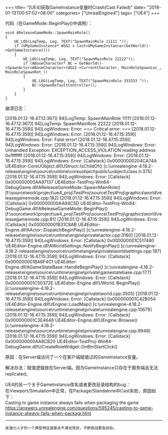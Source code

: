 +++
title= "[UE4]获取GameInstance变量时Crash(Cast Failed)"
date= "2018-01-13T00:57:02+08:00"
categories= ["UnrealEngine4"]
tags= ["UE4"]
+++


代码（在GameMode::BeginPlay()中调用）：

	void AReleaseGameMode::SpawnMainRole()
	{
		UE_LOG(LogTemp, Log, TEXT("SpawnMainRole 11111 "));
		if (UMyGameInstance* WSGI = Cast<UMyGameInstance>(GetWorld()->GetGameInstance()))
		{
			UE_LOG(LogTemp, Log, TEXT("SpawnMainRole 22222"));
			if (ABaseCharacter* BC = GetWorld()->SpawnActor<ABaseCharacter>(WSGI->CurrentCharacter, MainRoleSpawnLoc_, MainRoleSpawnRot_))
			{
				UE_LOG(LogTemp, Log, TEXT("SpawnMainRole 333333 "));
				BC->SpawnDefaultController();
			}
		}
	}

崩溃日志：

[2018.01.12-16.47.12:367][ 94]LogTemp: SpawnMainRole 11111
[2018.01.12-16.47.12:367][ 94]LogTemp: SpawnMainRole 22222
[2018.01.12-16.47.15:359][ 94]LogWindows: Error: === Critical error: ===
[2018.01.12-16.47.15:359][ 94]LogWindows: Error: 
[2018.01.12-16.47.15:359][ 94]LogWindows: Error: Fatal error!
[2018.01.12-16.47.15:359][ 94]LogWindows: Error: 
[2018.01.12-16.47.15:359][ 94]LogWindows: Error: Unhandled Exception: EXCEPTION_ACCESS_VIOLATION reading address 0xffffffff
[2018.01.12-16.47.15:359][ 94]LogWindows: Error: 
[2018.01.12-16.47.15:359][ 94]LogWindows: Error: [Callstack] 0x00000000204CA74A UE4Editor-CoreUObject.dll!UStruct::IsChildOf() [c:\unrealengine-4.18.2-release\engine\source\runtime\coreuobject\public\uobject\class.h:375]
[2018.01.12-16.47.15:359][ 94]LogWindows: Error: [Callstack] 0x000000000AA97137 UE4Editor-TestProj-Win64-DebugGame.dll!AReleaseGameMode::SpawnMainRole() [f:\source\work\project\ue4_proj\TestProj\source\TestProj\graphics\world\releasegamemode.cpp:182]
[2018.01.12-16.47.15:359][ 94]LogWindows: Error: [Callstack] 0x000000000AA94C5D UE4Editor-TestProj-Win64-DebugGame.dll!AReleaseGameMode::BeginPlay() [f:\source\work\project\ue4_proj\TestProj\source\TestProj\graphics\world\releasegamemode.cpp:81]
[2018.01.12-16.47.15:359][ 94]LogWindows: Error: [Callstack] 0x000000001B31C8AB UE4Editor-Engine.dll!AActor::DispatchBeginPlay() [c:\unrealengine-4.18.2-release\engine\source\runtime\engine\private\actor.cpp:3160]
[2018.01.12-16.47.15:359][ 94]LogWindows: Error: [Callstack] 0x000000001C517480 UE4Editor-Engine.dll!AWorldSettings::NotifyBeginPlay() [c:\unrealengine-4.18.2-release\engine\source\runtime\engine\private\worldsettings.cpp:187]
[2018.01.12-16.47.15:359][ 94]LogWindows: Error: [Callstack] 0x000000001BA6F4C1 UE4Editor-Engine.dll!AGameStateBase::HandleBeginPlay() [c:\unrealengine-4.18.2-release\engine\source\runtime\engine\private\gamestatebase.cpp:177]
[2018.01.12-16.47.15:359][ 94]LogWindows: Error: [Callstack] 0x000000001C50372E UE4Editor-Engine.dll!UWorld::BeginPlay() [c:\unrealengine-4.18.2-release\engine\source\runtime\engine\private\world.cpp:3505]
[2018.01.12-16.47.15:359][ 94]LogWindows: Error: [Callstack] 0x000000001C42B054 UE4Editor-Engine.dll!UEngine::LoadMap() [c:\unrealengine-4.18.2-release\engine\source\runtime\engine\private\unrealengine.cpp:10679]
[2018.01.12-16.47.15:359][ 94]LogWindows: Error: [Callstack] 0x000000001C3E4648 UE4Editor-Engine.dll!UEngine::Browse() [c:\unrealengine-4.18.2-release\engine\source\runtime\engine\private\unrealengine.cpp:9948]
[2018.01.12-16.47.15:359][ 94]LogWindows: Error: [Callstack] 0x000000000AA8CB20 UE4Editor-TestProj-Win64-DebugGame.dll!UCreateRoleWidget::OnBtnStartClick() 

原因：在Server端访问了一个在客户端赋值过的GameInstance变量。

解决办法：赋值逻辑放在Server端。因为GameInstance只存在于服务端且无法replicated。

UE4的另一个关于GameInstance改名或者更改目录结构的bug：  
在Viewport/Simulation中正常，在Package/Standalone中Cast失败，原因如下：  
Casting to game instance always fails when packaging the game  
https://answers.unrealengine.com/questions/595245/casting-to-game-instance-always-fails-when-packagi.html

***
`高潜力人才的一个典型特征就是永不满足现状，不断挑战更高目标。`